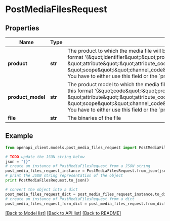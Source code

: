 # PostMediaFilesRequest


## Properties
Name | Type | Description | Notes
------------ | ------------- | ------------- | -------------
**product** | **str** | The product to which the media file will be associated. It is a JSON string that follows this format &#39;{\&quot;identifier\&quot;:\&quot;product_identifier\&quot;, \&quot;attribute\&quot;:\&quot;attribute_code\&quot;, \&quot;scope\&quot;:\&quot;channel_code\&quot;,\&quot;locale\&quot;:\&quot;locale_code\&quot;}&#39;. You have to either use this field or the &#x60;product_model&#x60; field, but not both at the same time. | [optional] 
**product_model** | **str** | The product model to which the media file will be associated. It is a JSON string that follows this format &#39;{\&quot;code\&quot;:\&quot;product_model_code\&quot;, \&quot;attribute\&quot;:\&quot;attribute_code\&quot;, \&quot;scope\&quot;:\&quot;channel_code\&quot;,\&quot;locale\&quot;:\&quot;locale_code\&quot;}&#39;. You have to either use this field or the &#x60;product&#x60; field, but not both at the same time. | [optional] 
**file** | **str** | The binaries of the file | 

## Example

```python
from openapi_client.models.post_media_files_request import PostMediaFilesRequest

# TODO update the JSON string below
json = "{}"
# create an instance of PostMediaFilesRequest from a JSON string
post_media_files_request_instance = PostMediaFilesRequest.from_json(json)
# print the JSON string representation of the object
print PostMediaFilesRequest.to_json()

# convert the object into a dict
post_media_files_request_dict = post_media_files_request_instance.to_dict()
# create an instance of PostMediaFilesRequest from a dict
post_media_files_request_form_dict = post_media_files_request.from_dict(post_media_files_request_dict)
```
[[Back to Model list]](../README.md#documentation-for-models) [[Back to API list]](../README.md#documentation-for-api-endpoints) [[Back to README]](../README.md)



